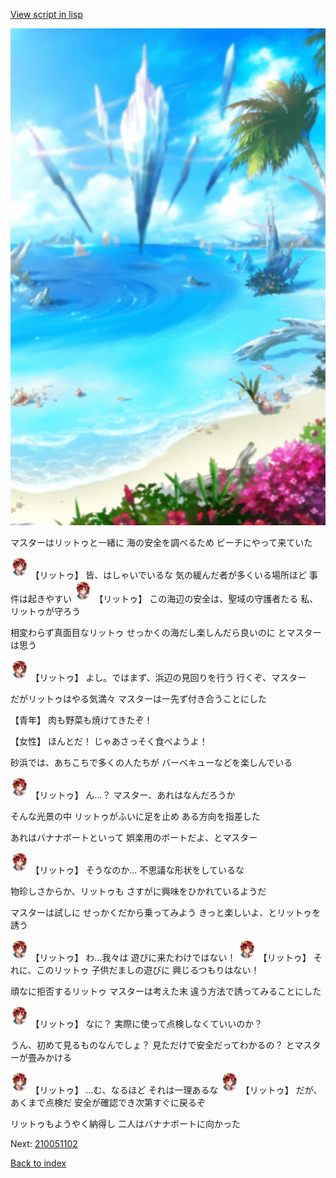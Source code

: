 [View script in lisp](../scripts/210051101.txt)

![sea_beach_day.png](../images/backgrounds/sea_beach_day.png)

マスターはリットゥと一緒に
海の安全を調べるため
ビーチにやって来ていた

<img src="../images/units/2100511.png" alt="2100511.png" height="34"/>
【リットゥ】
皆、はしゃいでいるな
気の緩んだ者が多くいる場所ほど
事件は起きやすい

<img src="../images/units/2100511.png" alt="2100511.png" height="34"/>
【リットゥ】
この海辺の安全は、聖域の守護者たる
私、リットゥが守ろう

相変わらず真面目なリットゥ
せっかくの海だし楽しんだら良いのに
とマスターは思う

<img src="../images/units/2100511.png" alt="2100511.png" height="34"/>
【リットゥ】
よし。ではまず、浜辺の見回りを行う
行くぞ、マスター

だがリットゥはやる気満々
マスターは一先ず付き合うことにした

【青年】
肉も野菜も焼けてきたぞ！

【女性】
ほんとだ！
じゃあさっそく食べようよ！

砂浜では、あちこちで多くの人たちが
バーベキューなどを楽しんでいる

<img src="../images/units/2100511.png" alt="2100511.png" height="34"/>
【リットゥ】
ん…？
マスター、あれはなんだろうか

そんな光景の中
リットゥがふいに足を止め
ある方向を指差した

あれはバナナボートといって
娯楽用のボートだよ、とマスター

<img src="../images/units/2100511.png" alt="2100511.png" height="34"/>
【リットゥ】
そうなのか…
不思議な形状をしているな

物珍しさからか、リットゥも
さすがに興味をひかれているようだ

マスターは試しに
せっかくだから乗ってみよう
きっと楽しいよ、とリットゥを誘う

<img src="../images/units/2100511.png" alt="2100511.png" height="34"/>
【リットゥ】
わ…我々は
遊びに来たわけではない！

<img src="../images/units/2100511.png" alt="2100511.png" height="34"/>
【リットゥ】
それに、このリットゥ
子供だましの遊びに
興じるつもりはない！

頑なに拒否するリットゥ
マスターは考えた末
違う方法で誘ってみることにした

<img src="../images/units/2100511.png" alt="2100511.png" height="34"/>
【リットゥ】
なに？
実際に使って点検しなくていいのか？

うん、初めて見るものなんでしょ？
見ただけで安全だってわかるの？
とマスターが畳みかける

<img src="../images/units/2100511.png" alt="2100511.png" height="34"/>
【リットゥ】
…む、なるほど
それは一理あるな

<img src="../images/units/2100511.png" alt="2100511.png" height="34"/>
【リットゥ】
だが、あくまで点検だ
安全が確認でき次第すぐに戻るぞ

リットゥもようやく納得し
二人はバナナボートに向かった

Next: [210051102](210051102.md)

[Back to index](index.md)
